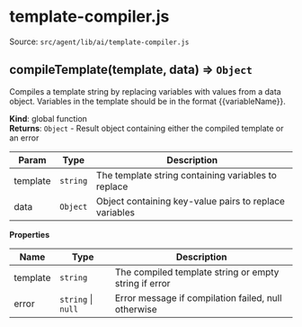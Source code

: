 # template-compiler.js

Source: `src/agent/lib/ai/template-compiler.js`

<a name="compileTemplate"></a>

## compileTemplate(template, data) ⇒ <code>Object</code>

Compiles a template string by replacing variables with values from a data object.
Variables in the template should be in the format {{variableName}}.

**Kind**: global function  
**Returns**: <code>Object</code> - Result object containing either the compiled template or an error

| Param    | Type                | Description                                            |
| -------- | ------------------- | ------------------------------------------------------ |
| template | <code>string</code> | The template string containing variables to replace    |
| data     | <code>Object</code> | Object containing key-value pairs to replace variables |

**Properties**

| Name     | Type                                     | Description                                           |
| -------- | ---------------------------------------- | ----------------------------------------------------- |
| template | <code>string</code>                      | The compiled template string or empty string if error |
| error    | <code>string</code> \| <code>null</code> | Error message if compilation failed, null otherwise   |
